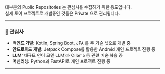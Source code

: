 대부분의 Public Repositories 는 관심사를 수집하기 위한 용도입니다.  
실제 토이 프로젝트로 개발중인 것들은 Private 으로 관리됩니다.  

---

### 🌱 관심사
- **백엔드 개발:** Kotlin, Spring Boot, JPA 를 주 기술 셋으로 개발 중
- **안드로이드 개발:** Jetpack Compose를 활용한 Android 개인 프로젝트 진행 중
- **LLM:** 대규모 언어 모델(LLM)과 Ollama 등 관련 기술 학습 중
- **머신러닝:** Python과 FastAPI로 개인 프로젝트 진행 중

---
